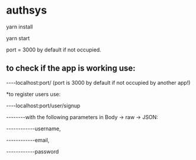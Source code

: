 # authsys

yarn install

yarn start


port = 3000 by default if not occupied.


## to check if the app is working use:

----localhost:port/ (port is 3000 by default if not occupied by another app!)


*to register users use:

----localhost:port/user/signup

--------with the following parameters in Body -> raw -> JSON:

------------username,

------------email,

------------password
